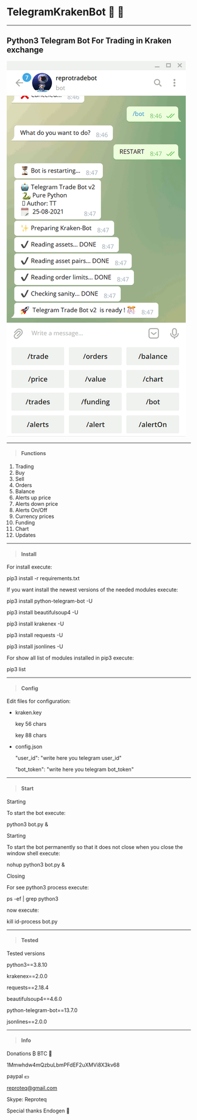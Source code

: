 # TelegramKrakenBot   🤖 💱
---
## Python3 Telegram Bot For Trading in Kraken exchange

![alt tag](https://github.com/reproteq/TelegramKrakenBot/blob/main/TelegramKrakenBot.gif) 

---

> #### Functions

  1. Trading
  2. Buy
  3. Sell
  4. Orders 
  5. Balance
  6. Alerts up price 
  7. Alerts down price 
  8. Alerts On/Off
  9. Currency prices 
  10. Funding 
  11. Chart 
  12. Updates

---
> #### Install
For install execute:

  pip3 install -r requirements.txt


If you want install the newest versions of the needed modules execute:

  pip3 install python-telegram-bot -U

  pip3 install beautifulsoup4 -U

  pip3 install krakenex -U

  pip3 install requests -U

  pip3 install jsonlines -U

For show all list of modules installed in pip3 execute:

  pip3 list


---
> #### Config

Edit files for configuration:

- kraken.key

  key 56 chars

  key 88 chars




- config.json

  "user_id": "write here you telegram user_id"

  "bot_token": "write here you telegram bot_token"


---
> #### Start

Starting

To start the bot execute:

  python3 bot.py &



Starting

To start the bot permanently so that it does not close when you close the window shell execute:

  nohup python3 bot.py &



Closing

For see python3 process execute:

  ps -ef | grep python3

now execute:

  kill id-process bot.py


---
> #### Tested

Tested versions

  python3==3.8.10

  krakenex==2.0.0

  requests==2.18.4

  beautifulsoup4==4.6.0

  python-telegram-bot==13.7.0

  jsonlines==2.0.0


---
> #### Info

  Donations ₿ BTC 🥇

  1Mmwhdw4mQzbuLbmPFdEF2uXMVi8X3kv68

  paypal 💵

  reproteq@gmail.com

  Skype: Reproteq 

  Special thanks Endogen 🖖
